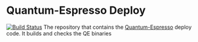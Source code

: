# Quantum-Espresso Deploy
[![Build Status](http://ci.sagrid.ac.za:8080/job/quantum-espresso-deploy/ARCH=x86_64,OS=u1404,SITE=generic,VERSION=5.1.3/5/badge/icon)](http://ci.sagrid.ac.za:8080/job/quantum-espresso-deploy/ARCH=x86_64,OS=u1404,SITE=generic,VERSION=5.1.3/5/)
The repository that contains the [Quantum-Espresso](http://www.quantum-espresso.org/) deploy code. It builds and checks the QE binaries
